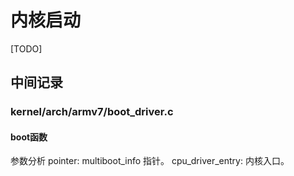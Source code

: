 # 内核启动

[TODO]

## 中间记录

### kernel/arch/armv7/boot_driver.c

#### boot函数

参数分析
pointer: multiboot_info 指针。
cpu_driver_entry: 内核入口。

